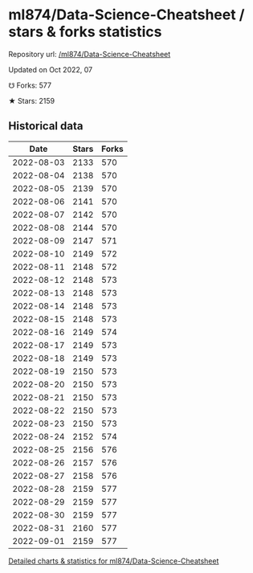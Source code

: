 # ml874/Data-Science-Cheatsheet / stars & forks statistics

Repository url: [/ml874/Data-Science-Cheatsheet](https://github.com/ml874/Data-Science-Cheatsheet)

Updated on Oct 2022, 07

☋ Forks: 577

★ Stars: 2159

## Historical data
| Date | Stars | Forks |
|------|-------|-------|
| 2022-08-03 | 2133 | 570 | 
| 2022-08-04 | 2138 | 570 | 
| 2022-08-05 | 2139 | 570 | 
| 2022-08-06 | 2141 | 570 | 
| 2022-08-07 | 2142 | 570 | 
| 2022-08-08 | 2144 | 570 | 
| 2022-08-09 | 2147 | 571 | 
| 2022-08-10 | 2149 | 572 | 
| 2022-08-11 | 2148 | 572 | 
| 2022-08-12 | 2148 | 573 | 
| 2022-08-13 | 2148 | 573 | 
| 2022-08-14 | 2148 | 573 | 
| 2022-08-15 | 2148 | 573 | 
| 2022-08-16 | 2149 | 574 | 
| 2022-08-17 | 2149 | 573 | 
| 2022-08-18 | 2149 | 573 | 
| 2022-08-19 | 2150 | 573 | 
| 2022-08-20 | 2150 | 573 | 
| 2022-08-21 | 2150 | 573 | 
| 2022-08-22 | 2150 | 573 | 
| 2022-08-23 | 2150 | 573 | 
| 2022-08-24 | 2152 | 574 | 
| 2022-08-25 | 2156 | 576 | 
| 2022-08-26 | 2157 | 576 | 
| 2022-08-27 | 2158 | 576 | 
| 2022-08-28 | 2159 | 577 | 
| 2022-08-29 | 2159 | 577 | 
| 2022-08-30 | 2159 | 577 | 
| 2022-08-31 | 2160 | 577 | 
| 2022-09-01 | 2159 | 577 | 


[Detailed charts & statistics for ml874/Data-Science-Cheatsheet](https://reviewgithub.com/rep/ml874/Data-Science-Cheatsheet)
